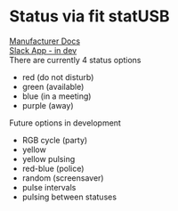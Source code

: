 # Status via fit statUSB
[Manufacturer Docs](http://fit-pc.com/wiki/index.php/Fit-statUSB)  
[Slack App - in dev](https://api.slack.com/apps/A04UG8CB3HS)  
There are currently 4 status options  
- red (do not disturb)
- green (available)
- blue (in a meeting)
- purple (away)
  
Future options in development
- RGB cycle (party)
- yellow
- yellow pulsing
- red-blue (police)
- random (screensaver)
- pulse intervals
- pulsing between statuses
